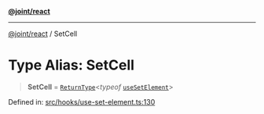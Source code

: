 [**@joint/react**](../README.md)

***

[@joint/react](../README.md) / SetCell

# Type Alias: SetCell

> **SetCell** = [`ReturnType`](https://www.typescriptlang.org/docs/handbook/utility-types.html#returntypetype)\<*typeof* [`useSetElement`](../functions/useSetElement.md)\>

Defined in: [src/hooks/use-set-element.ts:130](https://github.com/samuelgja/joint/blob/main/packages/joint-react/src/hooks/use-set-element.ts#L130)
